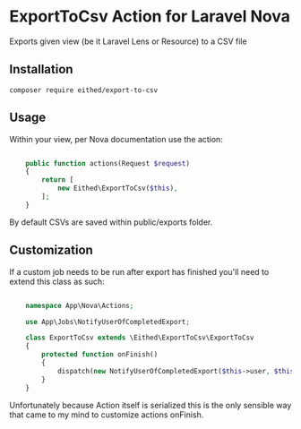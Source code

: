 ExportToCsv Action for Laravel Nova
================================

Exports given view (be it Laravel Lens or Resource) to a CSV file

Installation
------------

    composer require eithed/export-to-csv

Usage
-----

Within your view, per Nova documentation use the action:

```php

    public function actions(Request $request)
    {
        return [
            new Eithed\ExportToCsv($this),
        ];
    }

```

By default CSVs are saved within public/exports folder.

Customization
-----

If a custom job needs to be run after export has finished you'll need to extend this class as such:

```php

    namespace App\Nova\Actions;

    use App\Jobs\NotifyUserOfCompletedExport;

    class ExportToCsv extends \Eithed\ExportToCsv\ExportToCsv
    {
        protected function onFinish()
        {
            dispatch(new NotifyUserOfCompletedExport($this->user, $this->url));
        }
    }

```

Unfortunately because Action itself is serialized this is the only sensible way that came to my mind to customize actions onFinish.
